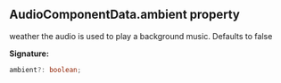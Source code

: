 
## AudioComponentData.ambient property

weather the audio is used to play a background music. Defaults to false

**Signature:**

```typescript
ambient?: boolean;
```
